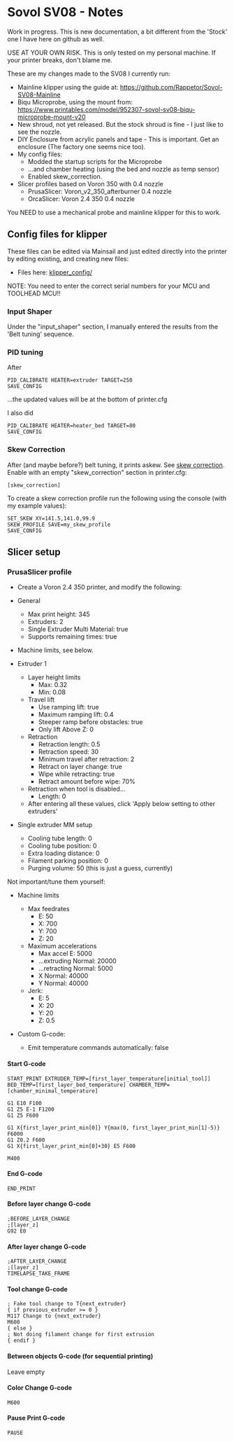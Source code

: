 # Sovol SV08 - Notes

Work in progress. This is new documentation, a bit different from the 'Stock' one I have here on github as well.

USE AT YOUR OWN RISK. This is only tested on my personal machine. If your printer breaks, don't blame me.

These are my changes made to the SV08 I currently run:

 * Mainline klipper using the guide at: https://github.com/Rappetor/Sovol-SV08-Mainline
 * Biqu Microprobe, using the mount from: https://www.printables.com/model/952307-sovol-sv08-biqu-microprobe-mount-v20
 * New shroud, not yet released. But the stock shroud is fine - I just like to see the nozzle.
 * DIY Enclosure from acrylic panels and tape - This is important. Get an enclosure (The factory one seems nice too).
 * My config files:
   * Modded the startup scripts for the Microprobe
   * ...and chamber heating (using the bed and nozzle as temp sensor)
   * Enabled skew_correction.
 * Slicer profiles based on Voron 350 with 0.4 nozzle
   * PrusaSlicer: Voron_v2_350_afterburner 0.4 nozzle 
   * OrcaSlicer: Voron 2.4 350 0.4 nozzle
   
You NEED to use a mechanical probe and mainline klipper for this to work.

## Config files for klipper

These files can be edited via Mainsail and just edited directly into the printer by editing existing, and creating new files:

 * Files here: [klipper_config/](klipper_config/)
 
NOTE: You need to enter the correct serial numbers for your MCU and TOOLHEAD MCU!!

### Input Shaper

Under the "input_shaper" section, I manually entered the results from the 'Belt tuning' sequence.

### PID tuning

After 

	PID_CALIBRATE HEATER=extruder TARGET=250
	SAVE_CONFIG
	
...the updated values will be at the bottom of printer.cfg 

I also did

	PID_CALIBRATE HEATER=heater_bed TARGET=80
	SAVE_CONFIG

### Skew Correction

After (and maybe before?) belt tuning, it prints askew. See [skew correction](https://www.klipper3d.org/Skew_Correction.html).
Enable with an empty "skew_correction" section in printer.cfg:

	[skew_correction]

To create a skew correction profile run the following using the console (with my example values):

	SET_SKEW XY=141.5,141.0,99.9
	SKEW_PROFILE SAVE=my_skew_profile
	SAVE_CONFIG
	

## Slicer setup

### PrusaSlicer profile 

 * Create a Voron 2.4 350 printer, and modify the following:

 * General
   * Max print height: 345
   * Extruders: 2
   * Single Extruder Multi Material: true
   * Supports remaining times: true
 * Machine limits, see below.
 * Extruder 1
   * Layer height limits
     * Max: 0.32
     * Min: 0.08
   * Travel lift
     * Use ramping lift: true
     * Maximum ramping lift: 0.4
     * Steeper ramp before obstacles: true
     * Only lift Above Z: 0
   * Retraction
     * Retraction length: 0.5
     * Retraction speed: 30
     * Minimum travel after retraction: 2
     * Retract on layer change: true
     * Wipe while retracting: true
     * Retract amount before wipe: 70%
   * Retraction when tool is disabled...
     * Length: 0
   * After entering all these values, click 'Apply below setting to other extruders'
 * Single extruder MM setup
   * Cooling tube length: 0
   * Cooling tube position: 0
   * Extra loading distance: 0
   * Filament parking position: 0
   * Purging volume: 50 (this is just a guess, currently)

Not important/tune them yourself:

 * Machine limits
   * Max feedrates
     * E: 50
     * X: 700
     * Y: 700
     * Z: 20
   * Maximum accelerations
     * Max accel E: 5000
     * ...extruding Normal: 20000
     * ...retracting Normal: 5000
     * X Normal: 40000
     * Y Normal: 40000
   * Jerk:
     * E: 5
     * X: 20
     * Y: 20
     * Z: 0.5

 * Custom G-code:
   * Emit temperature commands automatically: false

#### Start G-code

	START_PRINT EXTRUDER_TEMP=[first_layer_temperature[initial_tool]] BED_TEMP=[first_layer_bed_temperature] CHAMBER_TEMP=[chamber_minimal_temperature]
	
	G1 E10 F100
	G1 Z5 E-1 F1200
	G1 Z5 F600
	
	G1 X{first_layer_print_min[0]} Y{max(0, first_layer_print_min[1]-5)} F6000
	G1 Z0.2 F600
	G1 X{first_layer_print_min[0]+30} E5 F600

	M400

#### End G-code

	END_PRINT
	
#### Before layer change G-code

	;BEFORE_LAYER_CHANGE
	;[layer_z]
	G92 E0

#### After layer change G-code

	;AFTER_LAYER_CHANGE
	;[layer_z]
	TIMELAPSE_TAKE_FRAME

#### Tool change G-code

	; Fake tool change to T{next_extruder}
	{ if previous_extruder >= 0 }
	M117 Change to {next_extruder}
	M600
	{ else }
	; Not doing filament change for first extrusion
	{ endif }
	
#### Between objects G-code (for sequential printing)

Leave empty

#### Color Change G-code

	M600
	
#### Pause Print G-code

	PAUSE
	

